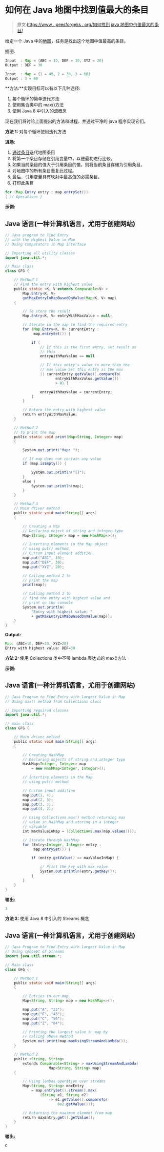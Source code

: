 # 如何在 Java 地图中找到值最大的条目

> 原文:[https://www . geesforgeks . org/如何找到 java 地图中价值最大的条目/](https://www.geeksforgeeks.org/how-to-find-the-entry-with-largest-value-in-a-java-map/)

给定一个 Java 中的[地图](https://www.geeksforgeeks.org/map-interface-java-examples/)，任务是找出这个地图中值最高的条目。

插图:

```java
Input  : Map = {ABC = 10, DEF = 30, XYZ = 20}
Output : DEF = 30
```

```java
Input  : Map = {1 = 40, 2 = 30, 3 = 60}
Output : 3 = 60
```

**方法:**实现目标可以有以下几种途径:

1.  每个循环的简单迭代方法
2.  使用集合类中的 max()方法
3.  使用 Java 8 中引入的流概念

现在我们将讨论上面提出的方法和过程，并通过干净的 java 程序实现它们。

**方法 1:** 对每个循环使用迭代方法

**进场:**

1.  [通过条目](https://www.geeksforgeeks.org/iterate-map-java/)迭代地图条目
2.  将第一个条目存储在引用变量中，以便最初进行比较。
3.  如果当前条目的值大于引用条目的值，则将当前条目存储为引用条目。
4.  对地图中的所有条目重复此过程。
5.  最后，引用变量具有映射中最高值的必需条目。
6.  打印此条目

```java
for (Map.Entry entry : map.entrySet()) 
{ // Operations }
```

**示例:**

## Java 语言(一种计算机语言，尤用于创建网站)

```java
// Java program to Find Entry
// with the Highest Value in Map
// Using Comparators in Map interface

// Importing all utility classes
import java.util.*;

// Main class
class GFG {

    // Method 1
    // Find the entry with highest value
    public static <K, V extends Comparable<V> >
        Map.Entry<K, V>
        getMaxEntryInMapBasedOnValue(Map<K, V> map)
    {

        // To store the result
        Map.Entry<K, V> entryWithMaxValue = null;

        // Iterate in the map to find the required entry
        for (Map.Entry<K, V> currentEntry :
             map.entrySet()) {

            if (
                // If this is the first entry, set result as
                // this
                entryWithMaxValue == null

                // If this entry's value is more than the
                // max value Set this entry as the max
                || currentEntry.getValue().compareTo(
                       entryWithMaxValue.getValue())
                       > 0) {

                entryWithMaxValue = currentEntry;
            }
        }

        // Return the entry with highest value
        return entryWithMaxValue;
    }

    // Method 2
    // To print the map
    public static void print(Map<String, Integer> map)
    {

        System.out.print("Map: ");

        // If map does not contain any value
        if (map.isEmpty()) {

            System.out.println("[]");
        }
        else {
            System.out.println(map);
        }
    }

    // Method 3
    // Main driver method
    public static void main(String[] args)
    {

        // Creating a Map
        // Declaring object of string and integer type
        Map<String, Integer> map = new HashMap<>();

        // Inserting elements in the Map object
        // using put() method
        // Custom input element addition
        map.put("ABC", 10);
        map.put("DEF", 30);
        map.put("XYZ", 20);

        // Calling method 2 to
        // print the map
        print(map);

        // Calling method 1 to
        // find the entry with highest value and
        // print on the console
        System.out.println(
            "Entry with highest value: "
            + getMaxEntryInMapBasedOnValue(map));
    }
}
```

**Output:** 

```java
Map: {ABC=10, DEF=30, XYZ=20}
Entry with highest value: DEF=30
```

**方法 2:** 使用 Collections 类中不带 lambda 表达式的 max()方法

**示例:**

## Java 语言(一种计算机语言，尤用于创建网站)

```java
// Java Program to Find Entry with largest Value in Map
// Using max() method from Collections class

// Importing required classes
import java.util.*;

// main class
class GFG {

    // Main driver method
    public static void main(String[] args)
    {

        // Creating HashMap
        // Declaring objects of string and integer type
        HashMap<Integer, Integer> map
            = new HashMap<Integer, Integer>();

        // Inserting elements in the Map
        // using put() method

        // Custom input addition
        map.put(1, 4);
        map.put(2, 5);
        map.put(3, 7);
        map.put(4, 2);

        // Using Collections.max() method returning max
        // value in HashMap and storing in a integer
        // variable
        int maxValueInMap = (Collections.max(map.values()));

        // Iterate through HashMap
        for (Entry<Integer, Integer> entry :
             map.entrySet()) {

            if (entry.getValue() == maxValueInMap) {

                // Print the key with max value
                System.out.println(entry.getKey());
            }
        }
    }
}
```

**输出:**

```java
3
```

**方法 3:** 使用 Java 8 中引入的 Streams 概念

## Java 语言(一种计算机语言，尤用于创建网站)

```java
// Java Program to Find Entry with largest Value in Map
// Using concept of Streams
import java.util.stream.*;

// Main class
class GFG {

    // Method 1
    public static void main(String[] args)
    {

        // Entries in our map
        Map<String, String> map = new HashMap<>();

        map.put("A", "23");
        map.put("F", "43");
        map.put("C", "56");
        map.put("Z", "04");

        // Printing the largest value in map by
        // calling above method
        System.out.print(map.maxUsingStreamAndLambda());
    }

    // Method 2
    public <String, String>
        extends Comparable<String> > maxUsingStreamAndLambda(
                    Map<String, String> map)
    {

        // Using lambda operation over streams
        Map<String, String> maxEntry
            = map.entrySet().stream().max(
                (String e1, String e2)
                    -> e1.getValue().compareTo(
                        0e2.getValue()));

        // Returning the maximum element from map
        return maxEntry.get().getValue();
    }
}
```

**输出:**

```java
C
```